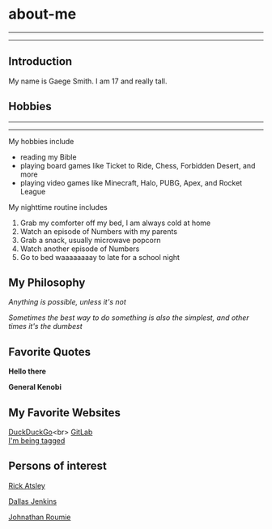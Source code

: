 # about-me
---
---
## Introduction

[I have a NEW HOME]: https://www.youtube.com/channel/UCrZKM9sQJisRzMgLLcX_vOg

My name is Gaege Smith.  I am 17 and really tall.  


## Hobbies
---
---
My hobbies include
- reading my Bible
- playing board games like Ticket to Ride, Chess, Forbidden Desert, and more
- playing video games like Minecraft, Halo, PUBG, Apex, and Rocket League

My nighttime routine includes

1. Grab my comforter off my bed, I am always cold at home
90053. Watch an episode of Numbers with my parents
900535. Grab a snack, usually microwave popcorn
93353. Watch another episode of Numbers
933535. Go to bed waaaaaaaay to late for a school night


## My Philosophy

*Anything is possible, unless it's not*

_Sometimes the best way to do something is also the simplest, and other times it's the dumbest_


## Favorite Quotes

**Hello there**

__General Kenobi__

[1]: https://www.wikipedia.org/wiki/Rick_Astley

[2]: https://www.wikipedia.org/wiki/Dallas_Jenkins

[3]: https://www.imdb.com/name/nm0745751/

## My Favorite Websites

[DuckDuckGo](https://www.youtube.com/watch?v=QtBDL8EiNZo "https://duckduckgo.com/")<br>
[GitLab](https://gitlab.com/ "The superior version of Git backup website")<br>
[I'm being tagged][I have a NEW HOME]


## Persons of interest

[Rick Atsley][1]<br>

[Dallas Jenkins][2]<br>

[Johnathan Roumie][3]<br>


